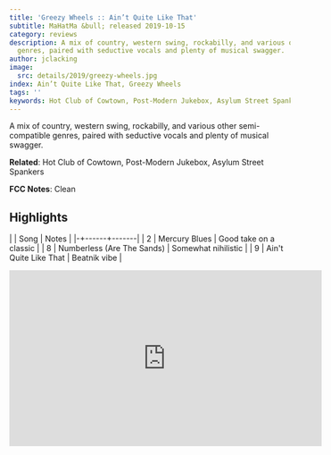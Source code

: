 ```yaml
---
title: 'Greezy Wheels :: Ain’t Quite Like That'
subtitle: MaHatMa &bull; released 2019-10-15
category: reviews
description: A mix of country, western swing, rockabilly, and various other semi-compatible
  genres, paired with seductive vocals and plenty of musical swagger.
author: jclacking
image:
  src: details/2019/greezy-wheels.jpg
index: Ain’t Quite Like That, Greezy Wheels
tags: ''
keywords: Hot Club of Cowtown, Post-Modern Jukebox, Asylum Street Spankers, MaHatMa
---
```

A mix of country, western swing, rockabilly, and various other semi-compatible genres, paired with seductive vocals and plenty of musical swagger.<!--more-->

**Related**: Hot Club of Cowtown, Post-Modern Jukebox, Asylum Street Spankers

**FCC Notes**: Clean

## Highlights

| | Song | Notes |
|-+------+-------|
| 2 | Mercury Blues | Good take on a classic |
| 8 | Numberless (Are The Sands) | Somewhat nihilistic |
| 9 | Ain't Quite Like That | Beatnik vibe |

<div class="tlo-detail-video"><iframe width="560" height="315" src="https://www.youtube.com/embed/DCJ5Mjb2vC0" frameborder="0" allow="autoplay; encrypted-media" allowfullscreen></iframe></div>

